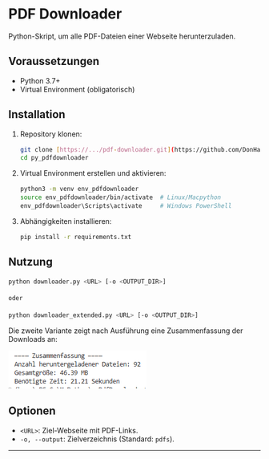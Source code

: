 # PDF Downloader

Python-Skript, um alle PDF-Dateien einer Webseite herunterzuladen.

## Voraussetzungen
- Python 3.7+
- Virtual Environment (obligatorisch)

## Installation

1. Repository klonen:
   ```bash
   git clone [https://.../pdf-downloader.git](https://github.com/DonHanso/py_pdfdownloader.git)
   cd py_pdfdownloader
   ```
2. Virtual Environment erstellen und aktivieren:
   ```bash
   python3 -m venv env_pdfdownloader
   source env_pdfdownloader/bin/activate  # Linux/Macpython
   env_pdfdownloader\Scripts\activate     # Windows PowerShell
   ```
3. Abhängigkeiten installieren:
   ```bash
   pip install -r requirements.txt
   ```

## Nutzung

```bash
python downloader.py <URL> [-o <OUTPUT_DIR>]

oder 

python downloader_extended.py <URL> [-o <OUTPUT_DIR>]
``` 
Die zweite Variante zeigt nach Ausführung eine Zusammenfassung der Downloads an: 

![Anzahl der heruntergeladenen Dateien und Ausführungsdauer](./img/summary.png)

## Optionen
- `<URL>`: Ziel-Webseite mit PDF-Links.
- `-o, --output`: Zielverzeichnis (Standard: `pdfs`).

---
